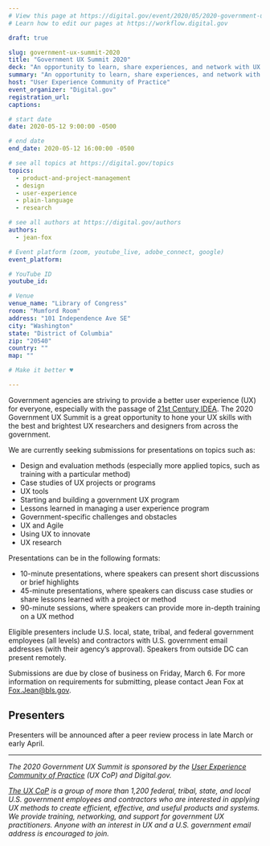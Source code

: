 ```yaml
---
# View this page at https://digital.gov/event/2020/05/2020-government-ux-summit
# Learn how to edit our pages at https://workflow.digital.gov

draft: true

slug: government-ux-summit-2020
title: "Government UX Summit 2020"
deck: "An opportunity to learn, share experiences, and network with UX practitioners from across government."
summary: "An opportunity to learn, share experiences, and network with UX practitioners from across government."
host: "User Experience Community of Practice"
event_organizer: "Digital.gov"
registration_url:
captions:

# start date
date: 2020-05-12 9:00:00 -0500

# end date
end_date: 2020-05-12 16:00:00 -0500

# see all topics at https://digital.gov/topics
topics:
  - product-and-project-management
  - design
  - user-experience
  - plain-language
  - research

# see all authors at https://digital.gov/authors
authors:
  - jean-fox

# Event platform (zoom, youtube_live, adobe_connect, google)
event_platform: 

# YouTube ID
youtube_id:

# Venue
venue_name: "Library of Congress"
room: "Mumford Room"
address: "101 Independence Ave SE"
city: "Washington"
state: "District of Columbia"
zip: "20540"
country: ""
map: ""

# Make it better ♥

---
```


Government agencies are striving to provide a better user experience (UX) for everyone, especially with the passage of [21st Century IDEA](https://digital.gov/topics/21st-century-idea/). The 2020 Government UX Summit is a great opportunity to hone your UX skills with the best and brightest UX researchers and designers from across the government.

We are currently seeking submissions for presentations on topics such as:

 - Design and evaluation methods (especially more applied topics, such as training with a particular method)
 - Case studies of UX projects or programs
 - UX tools
 - Starting and building a government UX program
 - Lessons learned in managing a user experience program
 - Government-specific challenges and obstacles
 - UX and Agile
 - Using UX to innovate
 - UX research

Presentations can be in the following formats:

 - 10-minute presentations, where speakers can present short discussions or brief highlights
 - 45-minute presentations, where speakers can discuss case studies or share lessons learned with a project or method
 - 90-minute sessions, where speakers can provide more in-depth training on a UX method

Eligible presenters include U.S. local, state, tribal, and federal government employees (all levels) and contractors with U.S. government email addresses (with their agency’s approval). Speakers from outside DC can present remotely.

Submissions are due by close of business on Friday, March 6. For more information on requirements for submitting, please contact Jean Fox at [Fox.Jean@bls.gov](mailto:Fox.Jean@bls.gov).

## **Presenters**

Presenters will be announced after a peer review process in late March or early April.

---

*The 2020 Government UX Summit is sponsored by the [User Experience Community of Practice](https://digital.gov/communities/user-experience/) (UX CoP) and Digital.gov.*

*[The UX CoP](https://digital.gov/communities/user-experience/) is a group of more than 1,200 federal, tribal, state, and local U.S. government employees and contractors who are interested in applying UX methods to create efficient, effective, and useful products and systems. We provide training, networking, and support for government UX practitioners. Anyone with an interest in UX and a U.S. government email address is encouraged to join.*

